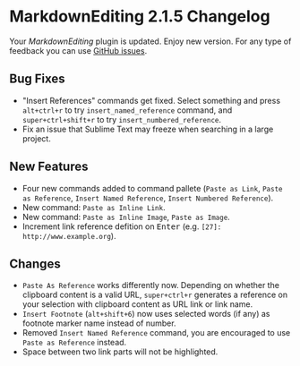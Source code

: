 # MarkdownEditing 2.1.5 Changelog

Your _MarkdownEditing_ plugin is updated. Enjoy new version. For any type of
feedback you can use [GitHub issues][issues].

## Bug Fixes

*   "Insert References" commands get fixed. Select something and press `alt+ctrl+r`
    to try `insert_named_reference` command, and `super+ctrl+shift+r` to try
    `insert_numbered_reference`.
*  Fix an issue that Sublime Text may freeze when searching in a large project.

## New Features

*   Four new commands added to command pallete (`Paste as Link`, `Paste as Reference`,
    `Insert Named Reference`, `Insert Numbered Reference`).
*   New command: `Paste as Inline Link`.
*   New command: `Paste as Inline Image`, `Paste as Image`.
*   Increment link reference defition on <kbd>Enter</kbd> (e.g. `[27]: http://www.example.org`).

## Changes

*   `Paste As Reference` works differently now. Depending on whether the clipboard
    content is a valid URL, `super+ctrl+r` generates a reference on your selection
    with clipboard content as URL link or link name.
*   `Insert Footnote` (`alt+shift+6`) now uses selected words (if any) as footnote
    marker name instead of number.
*   Removed `Insert Named Reference` command, you are encouraged to use
    `Paste as Reference` instead.
*   Space between two link parts will not be highlighted.

[issues]: https://github.com/SublimeText-Markdown/MarkdownEditing/issues
